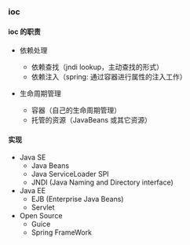 
### ioc

#### ioc 的职责

* 依赖处理
    * 依赖查找（jndi lookup，主动查找的形式）
    * 依赖注入（spring: 通过容器进行属性的注入工作）

* 生命周期管理
    * 容器（自己的生命周期管理）
    * 托管的资源（JavaBeans 或其它资源）
    
#### 实现

* Java SE
    * Java Beans
    * Java ServiceLoader SPI
    * JNDI (Java Naming and Directory interface)
* Java EE
    * EJB (Enterprise Java Beans)
    * Servlet
* Open Source
    * Guice
    * Spring FrameWork